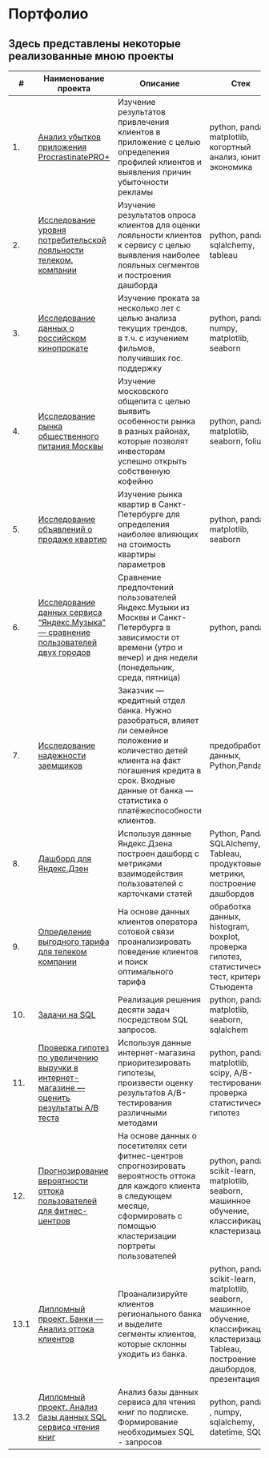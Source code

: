 
# Портфолио
## Здесь представлены некоторые реализованные мною проекты

| #    | Наименование проекта                | Описание                                                     | Стек                                                         |
| ---- | ------------------------------------------------------------ | ------------------------------------------------------------ | ------------------------------------------------------------ |
| 1.   | [Анализ убытков приложения ProcrastinatePRO+](https://github.com/Dmitriykuprienko/Portfolio/blob/main/Анализ%20убытков%20приложения%20ProcrastinatePRO+/redme.md) | Изучение результатов привлечения клиентов в приложение с целью определения профилей клиентов и выявления причин убыточности рекламы<br/> | python, pandas, matplotlib, когортный анализ, юнит-экономика |
| 2.   | [Исследование уровня потребительской лояльности телеком. компании](https://github.com/Dmitriykuprienko/Portfolio/blob/main/Исследование%20уровня%20потребительской%20лояльности%20телеком.%20компании/readme.md) | Изучение результатов опроса клиентов для оценки лояльности клиентов к сервису с целью выявления наиболее лояльных сегментов и построения дашборда<br/> | python, pandas, sqlalchemy, tableau |
| 3.   | [Исследование данных о российском кинопрокате](https://github.com/Dmitriykuprienko/Portfolio/tree/main/Исследование%20данных%20о%20российском%20кинопрокате) | Изучение проката за несколько лет с целью  анализа текущих трендов,  <br/> в т.ч. с изучением фильмов, получивших гос. поддержку <br/> | python, pandas, numpy, matplotlib, seaborn |
| 4.   | [Исследование рынка общественного питания Москвы](https://github.com/Dmitriykuprienko/Portfolio/tree/main/Исследование%20рынка%20общественного%20питания%20Москвы) | Изучение московского общепита с целью выявить особенности рынка в разных районах, <br/> которые позволят инвесторам успешно открыть собственную кофейню <br/> | python, pandas, matplotlib, seaborn, folium |
| 5.   | [Исследование объявлений о продаже квартир](https://github.com/Dmitriykuprienko/Portfolio/tree/main/Исследование%20объявлений%20о%20продаже%20квартир) | Изучение рынка квартир в Санкт-Петербурге для определения <br/> наиболее влияющих на стоимость квартиры параметров <br/> | python, pandas, matplotlib, seaborn |
| 6.   | [Исследование данных сервиса “Яндекс.Музыка” — сравнение пользователей двух городов](https://github.com/Dmitriykuprienko/Portfolio/tree/main/Исследование%20данных%20сервиса%20“Яндекс.Музыка”%20—%20сравнение%20пользователей%20двух%20городов) | Сравнение предпочтений пользователей Яндекс.Музыки из Москвы и Санкт-Петербурга в зависимости от времени (утро и вечер) и дня недели (понедельник, среда, пятница) | python, pandas |
| 7.   | [Исследование надежности заемщиков](https://github.com/Dmitriykuprienko/Portfolio/tree/main/Исследование%20надежности%20заемщиков) | Заказчик — кредитный отдел банка. Нужно разобраться, влияет ли семейное положение и количество детей клиента на факт погашения кредита в срок. Входные данные от банка — статистика о платёжеспособности клиентов. | предобработка данных, Python,Pandas |
| 8.   | [Дашборд для Яндекс.Дзен](https://github.com/Dmitriykuprienko/Portfolio/tree/main/Дашборд%20для%20Яндекс.Дзен) | Используя данные Яндекс.Дзена построен дашборд с метриками взаимодействия пользователей с карточками статей | Python, Pandas, SQLAlchemy, Tableau, продуктовые метрики, построение дашбордов |
| 9.   | [Определение выгодного тарифа для телеком компании](https://github.com/Dmitriykuprienko/Portfolio/tree/main/Определение%20выгодного%20тарифа%20для%20телеком%20компании) | На основе данных клиентов оператора сотовой связи проанализировать поведение клиентов и поиск оптимального тарифа | обработка данных, histogram, boxplot, проверка гипотез, статистический тест, критерий Стьюдента |
| 10.   | [Задачи на SQL](https://github.com/Dmitriykuprienko/Portfolio/tree/main/Задачи%20на%20SQL) | Реализация решения десяти задач посредством SQL запросов. | python, pandas, matplotlib, seaborn, sqlalchem |
| 11.   | [Проверка гипотез по увеличению выручки в интернет-магазине — оценить результаты A/B теста](https://github.com/Dmitriykuprienko/Portfolio/tree/main/Проверка%20гипотез%20по%20увеличению%20выручки%20в%20интернет-магазине%20—%20оценить%20результаты%20AB%20теста) | Используя данные интернет-магазина приоритезировать гипотезы, произвести оценку результатов A/B-тестирования различными методами | python, pandas, matplotlib, scipy, A/B- тестирование, проверка статистических гипотез |
| 12.   | [Прогнозирование вероятности оттока пользователей для фитнес-центров](https://github.com/Dmitriykuprienko/Portfolio/tree/main/Прогнозирование%20вероятности%20оттока%20пользователей%20для%20фитнес-центров) | На основе данных о посетителях сети фитнес-центров спрогнозировать вероятность оттока для каждого клиента в следующем месяце, сформировать с помощью кластеризации портреты пользователей | python, pandas, scikit-learn, matplotlib, seaborn, машинное обучение, классификация, кластеризация |
| 13.1   | [Дипломный проект. Банки — Анализ оттока клиентов](https://github.com/Dmitriykuprienko/Portfolio/tree/main/Выпускной%20проект.%20Анализ%20оттока%20клиентов) | Проанализируйте клиентов регионального банка и выделите сегменты клиентов, которые склонны уходить из банка. | python, pandas, scikit-learn, matplotlib, seaborn, машинное обучение, классификация, кластеризация, Tableau, построение дашбордов, презентация |
| 13.2   | [Дипломный проект. Анализ базы данных SQL сервиса чтения книг](https://github.com/Dmitriykuprienko/Portfolio/blob/main/Выпускной%20проект.%20Анализ%20базы%20данных%20SQL%20сервиса%20чтения%20книг/readme.md) | Анализ базы данных сервиса для чтения книг по подписке. Формирование необходимыех SQL - запросов | python, pandas , numpy, sqlalchemy, datetime, SQL |

